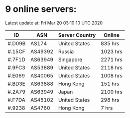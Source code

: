 # 9 online servers:

Latest update at: Fri Mar 20 03:10:10 UTC 2020

| ID | ASN | Server Country | Online |
| -- | --- | -------------- | ------ |
| #.D09B | AS174 | United States | 835 hrs |
| #.15CF | AS49392 | Russia | 1023 hrs |
| #.7F1D | AS63949 | Singapore | 2271 hrs |
| #.9FC3 | AS53889 | United States | 2118 hrs |
| #.E069 | AS40065 | United States | 1008 hrs |
| #.BD3E | AS63888 | Hong Kong | 151 hrs |
| #.2A79 | AS63949 | Japan | 2100 hrs |
| #.F7DA | AS45102 | United States | 298 hrs |
| #.9238 | AS4760 | Hong Kong | 7 hrs |

